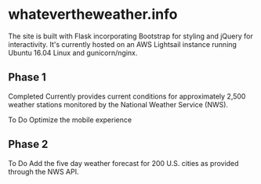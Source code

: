 # whatevertheweather.info

The site is built with Flask incorporating Bootstrap for styling and jQuery for interactivity.  It's currently hosted on an 
AWS Lightsail instance running Ubuntu 16.04 Linux and gunicorn/nginx.

## Phase 1
Completed
Currently provides current conditions for approximately 2,500 weather stations monitored by the National Weather Service (NWS).

To Do
Optimize the mobile experience

## Phase 2
To Do
Add the five day weather forecast for 200 U.S. cities as provided through the NWS API.
